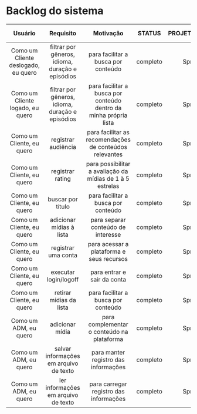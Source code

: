 # Backlog do sistema

Usuário|Requisito|Motivação|STATUS|PROJETO/SPRINT|AUTOR DO REQUISITO
:---:|:---:|:---:|:---:|:---:|:---:
Como um Cliente deslogado, eu quero|filtrar por gêneros, idioma, duração e episódios|para facilitar a busca por conteúdo|completo|Sprint 5|Henrique
Como um Cliente logado, eu quero|filtrar por gêneros, idioma, duração e episódios|para facilitar a busca por conteúdo dentro da minha própria lista|completo|Sprint 5|Henrique
Como um Cliente, eu quero|registrar audiência|para facilitar as recomendações de conteúdos relevantes|completo|Sprint 5|Henrique e Igor
Como um Cliente, eu quero|registrar rating|para possibilitar a avaliação da mídias de 1 à 5 estrelas|completo|Sprint 5|Henrique e Igor
Como um Cliente, eu quero|buscar por título|para facilitar a busca por conteúdo|completo|Sprint 5|Gabriel e Lucas
Como um Cliente, eu quero|adicionar mídias à lista|para separar conteúdo de interesse|completo|Sprint 4|Gabriel e Igor
Como um Cliente, eu quero|registrar uma conta|para acessar a plataforma e seus recursos|completo|Sprint 3|João
Como um Cliente, eu quero|executar login/logoff|para entrar e sair da conta|completo|Sprint 3|João
Como um Cliente, eu quero|retirar mídias da lista|para facilitar a busca por conteúdo|completo|Sprint 4|Igor e Lucas
Como um ADM, eu quero|adicionar mídia|para complementar o conteúdo na plataforma|completo|Sprint 2|Gabriel e Lucas
Como um ADM, eu quero|salvar informações em arquivo de texto|para manter registro das informações|completo|Sprint 4|Igor e Lucas
Como um ADM, eu quero|ler informações em arquivo de texto|para carregar registro das informações|completo|Sprint 4|Igor e Lucas
